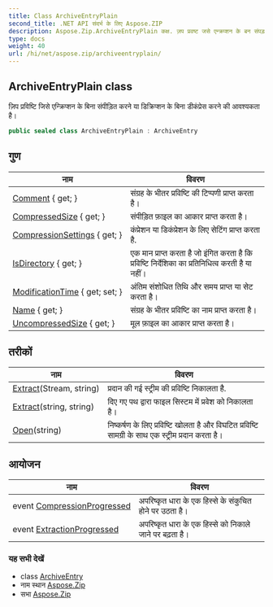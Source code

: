 ```yaml
---
title: Class ArchiveEntryPlain
second_title: .NET API संदर्भ के लिए Aspose.ZIP
description: Aspose.Zip.ArchiveEntryPlain कक्ष. ज़प प्रवष्ट जसे एन्क्रप्शन के बन संपड़त करने य डक्रप्शन के बन डकंप्रेस करने क आवश्यकत है
type: docs
weight: 40
url: /hi/net/aspose.zip/archiveentryplain/
---
```

## ArchiveEntryPlain class

ज़िप प्रविष्टि जिसे एन्क्रिप्शन के बिना संपीड़ित करने या डिक्रिप्शन के बिना डीकंप्रेस करने की आवश्यकता है।

```csharp
public sealed class ArchiveEntryPlain : ArchiveEntry
```

## गुण

| नाम | विवरण |
| --- | --- |
| [Comment](../../aspose.zip/archiveentry/comment/) { get; } | संग्रह के भीतर प्रविष्टि की टिप्पणी प्राप्त करता है। |
| [CompressedSize](../../aspose.zip/archiveentry/compressedsize/) { get; } | संपीड़ित फ़ाइल का आकार प्राप्त करता है। |
| [CompressionSettings](../../aspose.zip/archiveentry/compressionsettings/) { get; } | कंप्रेशन या डिकंप्रेशन के लिए सेटिंग प्राप्त करता है. |
| [IsDirectory](../../aspose.zip/archiveentry/isdirectory/) { get; } | एक मान प्राप्त करता है जो इंगित करता है कि प्रविष्टि निर्देशिका का प्रतिनिधित्व करती है या नहीं। |
| [ModificationTime](../../aspose.zip/archiveentry/modificationtime/) { get; set; } | अंतिम संशोधित तिथि और समय प्राप्त या सेट करता है। |
| [Name](../../aspose.zip/archiveentry/name/) { get; } | संग्रह के भीतर प्रविष्टि का नाम प्राप्त करता है। |
| [UncompressedSize](../../aspose.zip/archiveentry/uncompressedsize/) { get; } | मूल फ़ाइल का आकार प्राप्त करता है। |

## तरीकों

| नाम | विवरण |
| --- | --- |
| [Extract](../../aspose.zip/archiveentry/extract/)(Stream, string) | प्रदान की गई स्ट्रीम की प्रविष्टि निकालता है. |
| [Extract](../../aspose.zip/archiveentry/extract/)(string, string) | दिए गए पथ द्वारा फाइल सिस्टम में प्रवेश को निकालता है। |
| [Open](../../aspose.zip/archiveentry/open/)(string) | निष्कर्षण के लिए प्रविष्टि खोलता है और विघटित प्रविष्टि सामग्री के साथ एक स्ट्रीम प्रदान करता है। |

## आयोजन

| नाम | विवरण |
| --- | --- |
| event [CompressionProgressed](../../aspose.zip/archiveentry/compressionprogressed/) | अपरिष्कृत धारा के एक हिस्से के संकुचित होने पर उठता है। |
| event [ExtractionProgressed](../../aspose.zip/archiveentry/extractionprogressed/) | अपरिष्कृत धारा के एक हिस्से को निकाले जाने पर बढ़ता है। |

### यह सभी देखें

* class [ArchiveEntry](../archiveentry/)
* नाम स्थान [Aspose.Zip](../../aspose.zip/)
* सभा [Aspose.Zip](../../)



